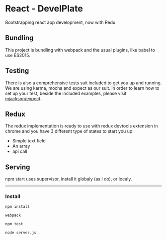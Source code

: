 <!--
@Author: Andreee Ray <develdoe>
@Date:   2017-03-10T00:42:05+01:00
@Email:  me@andreeray.se
@Filename: readme.md
@Last modified by:   develdoe
@Last modified time: 2017-03-13T21:17:25+01:00
-->



# React - DevelPlate

Bootstrapping react app development, now with Redu

## Bundling

This project is bundling with webpack and the usual plugins, like babel to use ES2015.

## Testing

There is also a comprehensive tests suit included to get you up and running. We are using karma, mocha and expect as our suit.
In order to learn how to set up your test, beside the included examples,  please visit [mjackson/expect](https://github.com/mjackson/expect).

## Redux

The redux implementation is ready to use with redux devtools extension in chrome and you have 3 different type of states to start you up:

* Simple text field
* An array
* api call

## Serving

npm start uses supervisor, install it globaly (as I do), or localy.

----

### Install

```
npm install
```

```
webpack
```

```
npm test
```

```
node server.js
```
